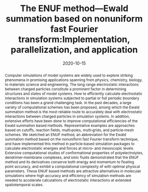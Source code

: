 ---
title: "The ENUF method—Ewald summation based on nonuniform  fast Fourier transform:Implementation, parallelization, and  application"
authors:
- Sheng‐Chun Yang
- Bin Li
- 朱有亮
- Aatto Laaksonen
- Yong‐Lei Wang
date: "2020-10-15"
doi: "10.1002/jcc.26395"
publication_types: ["期刊文章"]
publication: "Journal of Computational Chemistry"
publication_short: "J Comput Chem"
abstract: "Computer simulations of model systems are widely used to  explore striking phenomena in promising applications spanning from  physics, chemistry, biology, to materials science and engineering. The  long range electrostatic interactions between charged particles  constitute a prominent factor in determining structures and states of  model systems. How to efficiently calculate electrostatic interactions  in simulation systems subjected to partial or full periodic boundary  conditions has been a grand challenging task. In the past decades, a  large variety of computational schemes has been proposed, among which  the Ewald summation method is the most reliable route to accurately deal  with electrostatic interactions between charged particles in simulation  systems. In addition, extensive efforts have been done to improve  computational efficiencies of the Ewald summation based methods.  Representative examples are approaches based on cutoffs, reaction  fields, multi‐poles, multi‐grids, and particle‐mesh schemes. We sketched  an ENUF method, an abbreviation for the Ewald summation method based on  the nonuniform fast Fourier transform technique, and have implemented  this method in particle‐based simulation packages to calculate  electrostatic energies and forces at micro‐ and mesoscopic levels.  Extensive computational studies of conformational properties of  polyelectrolytes, dendrimer‐membrane complexes, and ionic fluids  demonstrated that the ENUF method and its derivatives conserve both  energy and momentum to floating point accuracy, and exhibit a  computational complexity of                              with optimal physical parameters. These ENUF based methods  are attractive alternatives in molecular simulations where high  accuracy and efficiency of simulation methods are needed to accelerate  calculations of electrostatic interactions at extended spatiotemporal  scales."
url_pdf: "https://onlinelibrary.wiley.com/doi/10.1002/jcc.26395"
---